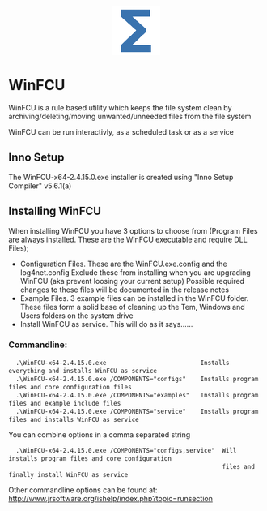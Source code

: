 <p align="center">
  <img src="files\logo\Total.png" alt="Total Productions"/>
</p>

# WinFCU
WinFCU is a rule based utility which keeps the file system clean by archiving/deleting/moving unwanted/unneeded files from the file system

WinFCU can be run interactivly, as a scheduled task or as a service

## Inno Setup

The WinFCU-x64-2.4.15.0.exe installer is created using "Inno Setup Compiler" v5.6.1(a)

## Installing WinFCU

When installing WinFCU you have 3 options to choose from (Program Files are always installed. These are the WinFCU executable and require DLL Files);

- Configuration Files. These are the WinFCU.exe.config and the log4net.config
  Exclude these from installing when you are upgrading WinFCU (aka prevent loosing your current setup)
  Possible required changes to these files will be documented in the release notes
- Example Files. 3 example files can be installed in the WinFCU folder. These files form a solid base of
  cleaning up the Tem, Windows and Users folders on the system drive
- Install WinFCU as service. This will do as it says......

### Commandline:

```
  .\WinFCU-x64-2.4.15.0.exe                          Installs everything and installs WinFCU as service
  .\WinFCU-x64-2.4.15.0.exe /COMPONENTS="configs"    Installs program files and core configuration files
  .\WinFCU-x64-2.4.15.0.exe /COMPONENTS="examples"   Installs program files and example include files
  .\WinFCU-x64-2.4.15.0.exe /COMPONENTS="service"    Installs program files and installs WinFCU as service
```

You can combine options in a comma separated string

```
  .\WinFCU-x64-2.4.15.0.exe /COMPONENTS="configs,service"  Will installs program files and core configuration
                                                           files and finally install WinFCU as service
```

Other commandline options can be found at: http://www.jrsoftware.org/ishelp/index.php?topic=runsection

